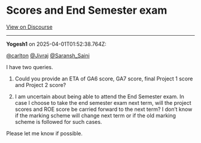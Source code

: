 # Scores and End Semester exam

[View on Discourse](https://discourse.onlinedegree.iitm.ac.in/t/scores-and-end-semester-exam/171473)

---
**Yogesh1** on 2025-04-01T01:52:38.764Z:

[@carlton](/u/carlton) [@Jivraj](/u/jivraj) [@Saransh_Saini](/u/saransh_saini)

I have two queries.

  1. Could you provide an ETA of GA6 score, GA7 score, final Project 1 score and Project 2 score?

  2. I am uncertain about being able to attend the End Semester exam. In case I choose to take the end semester exam next term, will the project scores and ROE score be carried forward to the next term? I don’t know if the marking scheme will change next term or if the old marking scheme is followed for such cases.

Please let me know if possible.



